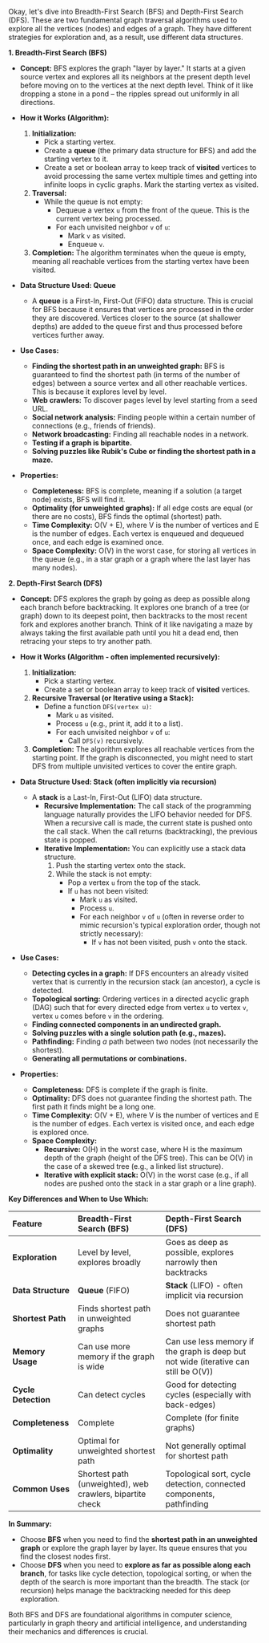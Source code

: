 Okay, let's dive into Breadth-First Search (BFS) and Depth-First Search (DFS). These are two fundamental graph traversal algorithms used to explore all the vertices (nodes) and edges of a graph. They have different strategies for exploration and, as a result, use different data structures.

**1. Breadth-First Search (BFS)**

*   **Concept:** BFS explores the graph "layer by layer." It starts at a given source vertex and explores all its neighbors at the present depth level before moving on to the vertices at the next depth level. Think of it like dropping a stone in a pond – the ripples spread out uniformly in all directions.

*   **How it Works (Algorithm):**
    1.  **Initialization:**
        *   Pick a starting vertex.
        *   Create a **queue** (the primary data structure for BFS) and add the starting vertex to it.
        *   Create a set or boolean array to keep track of **visited** vertices to avoid processing the same vertex multiple times and getting into infinite loops in cyclic graphs. Mark the starting vertex as visited.
    2.  **Traversal:**
        *   While the queue is not empty:
            *   Dequeue a vertex `u` from the front of the queue. This is the current vertex being processed.
            *   For each unvisited neighbor `v` of `u`:
                *   Mark `v` as visited.
                *   Enqueue `v`.
    3.  **Completion:** The algorithm terminates when the queue is empty, meaning all reachable vertices from the starting vertex have been visited.

*   **Data Structure Used: Queue**
    *   A **queue** is a First-In, First-Out (FIFO) data structure. This is crucial for BFS because it ensures that vertices are processed in the order they are discovered. Vertices closer to the source (at shallower depths) are added to the queue first and thus processed before vertices further away.

*   **Use Cases:**
    *   **Finding the shortest path in an unweighted graph:** BFS is guaranteed to find the shortest path (in terms of the number of edges) between a source vertex and all other reachable vertices. This is because it explores level by level.
    *   **Web crawlers:** To discover pages level by level starting from a seed URL.
    *   **Social network analysis:** Finding people within a certain number of connections (e.g., friends of friends).
    *   **Network broadcasting:** Finding all reachable nodes in a network.
    *   **Testing if a graph is bipartite.**
    *   **Solving puzzles like Rubik's Cube or finding the shortest path in a maze.**

*   **Properties:**
    *   **Completeness:** BFS is complete, meaning if a solution (a target node) exists, BFS will find it.
    *   **Optimality (for unweighted graphs):** If all edge costs are equal (or there are no costs), BFS finds the optimal (shortest) path.
    *   **Time Complexity:** O(V + E), where V is the number of vertices and E is the number of edges. Each vertex is enqueued and dequeued once, and each edge is examined once.
    *   **Space Complexity:** O(V) in the worst case, for storing all vertices in the queue (e.g., in a star graph or a graph where the last layer has many nodes).

**2. Depth-First Search (DFS)**

*   **Concept:** DFS explores the graph by going as deep as possible along each branch before backtracking. It explores one branch of a tree (or graph) down to its deepest point, then backtracks to the most recent fork and explores another branch. Think of it like navigating a maze by always taking the first available path until you hit a dead end, then retracing your steps to try another path.

*   **How it Works (Algorithm - often implemented recursively):**
    1.  **Initialization:**
        *   Pick a starting vertex.
        *   Create a set or boolean array to keep track of **visited** vertices.
    2.  **Recursive Traversal (or Iterative using a Stack):**
        *   Define a function `DFS(vertex u)`:
            *   Mark `u` as visited.
            *   Process `u` (e.g., print it, add it to a list).
            *   For each unvisited neighbor `v` of `u`:
                *   Call `DFS(v)` recursively.
    3.  **Completion:** The algorithm explores all reachable vertices from the starting point. If the graph is disconnected, you might need to start DFS from multiple unvisited vertices to cover the entire graph.

*   **Data Structure Used: Stack (often implicitly via recursion)**
    *   A **stack** is a Last-In, First-Out (LIFO) data structure.
        *   **Recursive Implementation:** The call stack of the programming language naturally provides the LIFO behavior needed for DFS. When a recursive call is made, the current state is pushed onto the call stack. When the call returns (backtracking), the previous state is popped.
        *   **Iterative Implementation:** You can explicitly use a stack data structure.
            1.  Push the starting vertex onto the stack.
            2.  While the stack is not empty:
                *   Pop a vertex `u` from the top of the stack.
                *   If `u` has not been visited:
                    *   Mark `u` as visited.
                    *   Process `u`.
                    *   For each neighbor `v` of `u` (often in reverse order to mimic recursion's typical exploration order, though not strictly necessary):
                        *   If `v` has not been visited, push `v` onto the stack.

*   **Use Cases:**
    *   **Detecting cycles in a graph:** If DFS encounters an already visited vertex that is currently in the recursion stack (an ancestor), a cycle is detected.
    *   **Topological sorting:** Ordering vertices in a directed acyclic graph (DAG) such that for every directed edge from vertex `u` to vertex `v`, vertex `u` comes before `v` in the ordering.
    *   **Finding connected components in an undirected graph.**
    *   **Solving puzzles with a single solution path (e.g., mazes).**
    *   **Pathfinding:** Finding *a* path between two nodes (not necessarily the shortest).
    *   **Generating all permutations or combinations.**

*   **Properties:**
    *   **Completeness:** DFS is complete if the graph is finite.
    *   **Optimality:** DFS does not guarantee finding the shortest path. The first path it finds might be a long one.
    *   **Time Complexity:** O(V + E), where V is the number of vertices and E is the number of edges. Each vertex is visited once, and each edge is explored once.
    *   **Space Complexity:**
        *   **Recursive:** O(H) in the worst case, where H is the maximum depth of the graph (height of the DFS tree). This can be O(V) in the case of a skewed tree (e.g., a linked list structure).
        *   **Iterative with explicit stack:** O(V) in the worst case (e.g., if all nodes are pushed onto the stack in a star graph or a line graph).

**Key Differences and When to Use Which:**

| Feature             | Breadth-First Search (BFS)                                | Depth-First Search (DFS)                                                            |
| :------------------ | :-------------------------------------------------------- | :---------------------------------------------------------------------------------- |
| **Exploration**     | Level by level, explores broadly                          | Goes as deep as possible, explores narrowly then backtracks                         |
| **Data Structure**  | **Queue** (FIFO)                                          | **Stack** (LIFO) - often implicit via recursion                                     |
| **Shortest Path**   | Finds shortest path in unweighted graphs                  | Does not guarantee shortest path                                                    |
| **Memory Usage**    | Can use more memory if the graph is wide                  | Can use less memory if the graph is deep but not wide (iterative can still be O(V)) |
| **Cycle Detection** | Can detect cycles                                         | Good for detecting cycles (especially with back-edges)                              |
| **Completeness**    | Complete                                                  | Complete (for finite graphs)                                                        |
| **Optimality**      | Optimal for unweighted shortest path                      | Not generally optimal for shortest path                                             |
| **Common Uses**     | Shortest path (unweighted), web crawlers, bipartite check | Topological sort, cycle detection, connected components, pathfinding                |

**In Summary:**

*   Choose **BFS** when you need to find the **shortest path in an unweighted graph** or explore the graph layer by layer. Its queue ensures that you find the closest nodes first.
*   Choose **DFS** when you need to **explore as far as possible along each branch**, for tasks like cycle detection, topological sorting, or when the depth of the search is more important than the breadth. The stack (or recursion) helps manage the backtracking needed for this deep exploration.

Both BFS and DFS are foundational algorithms in computer science, particularly in graph theory and artificial intelligence, and understanding their mechanics and differences is crucial.